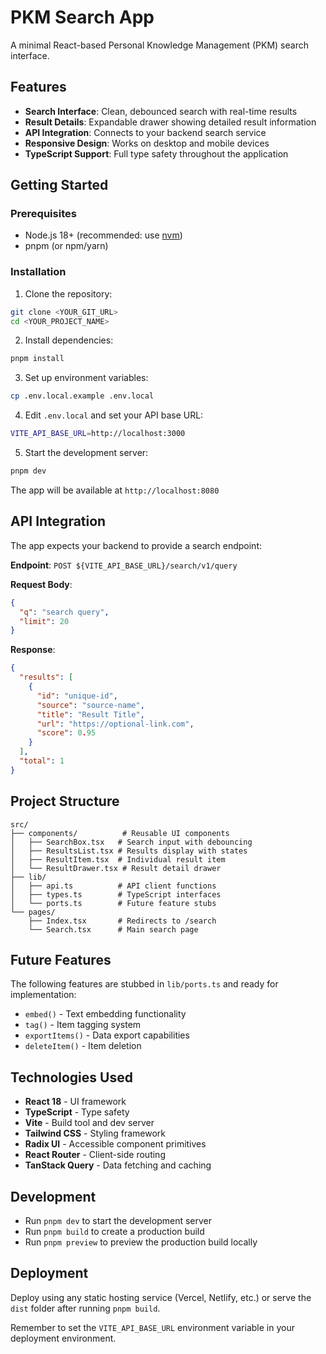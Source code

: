 # PKM Search App

A minimal React-based Personal Knowledge Management (PKM) search interface.

## Features

- **Search Interface**: Clean, debounced search with real-time results
- **Result Details**: Expandable drawer showing detailed result information  
- **API Integration**: Connects to your backend search service
- **Responsive Design**: Works on desktop and mobile devices
- **TypeScript Support**: Full type safety throughout the application

## Getting Started

### Prerequisites

- Node.js 18+ (recommended: use [nvm](https://github.com/nvm-sh/nvm))
- pnpm (or npm/yarn)

### Installation

1. Clone the repository:
```bash
git clone <YOUR_GIT_URL>
cd <YOUR_PROJECT_NAME>
```

2. Install dependencies:
```bash
pnpm install
```

3. Set up environment variables:
```bash
cp .env.local.example .env.local
```

4. Edit `.env.local` and set your API base URL:
```bash
VITE_API_BASE_URL=http://localhost:3000
```

5. Start the development server:
```bash
pnpm dev
```

The app will be available at `http://localhost:8080`

## API Integration

The app expects your backend to provide a search endpoint:

**Endpoint**: `POST ${VITE_API_BASE_URL}/search/v1/query`

**Request Body**:
```json
{
  "q": "search query",
  "limit": 20
}
```

**Response**:
```json
{
  "results": [
    {
      "id": "unique-id",
      "source": "source-name",
      "title": "Result Title",
      "url": "https://optional-link.com",
      "score": 0.95
    }
  ],
  "total": 1
}
```

## Project Structure

```
src/
├── components/          # Reusable UI components
│   ├── SearchBox.tsx   # Search input with debouncing
│   ├── ResultsList.tsx # Results display with states
│   ├── ResultItem.tsx  # Individual result item
│   └── ResultDrawer.tsx # Result detail drawer
├── lib/
│   ├── api.ts          # API client functions
│   ├── types.ts        # TypeScript interfaces
│   └── ports.ts        # Future feature stubs
└── pages/
    ├── Index.tsx       # Redirects to /search
    └── Search.tsx      # Main search page
```

## Future Features

The following features are stubbed in `lib/ports.ts` and ready for implementation:

- `embed()` - Text embedding functionality
- `tag()` - Item tagging system  
- `exportItems()` - Data export capabilities
- `deleteItem()` - Item deletion

## Technologies Used

- **React 18** - UI framework
- **TypeScript** - Type safety
- **Vite** - Build tool and dev server
- **Tailwind CSS** - Styling framework
- **Radix UI** - Accessible component primitives
- **React Router** - Client-side routing
- **TanStack Query** - Data fetching and caching

## Development

- Run `pnpm dev` to start the development server
- Run `pnpm build` to create a production build
- Run `pnpm preview` to preview the production build locally

## Deployment

Deploy using any static hosting service (Vercel, Netlify, etc.) or serve the `dist` folder after running `pnpm build`.

Remember to set the `VITE_API_BASE_URL` environment variable in your deployment environment.
